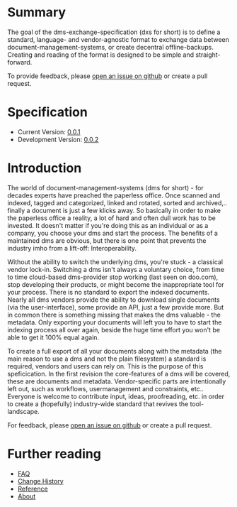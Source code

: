 # Summary
The goal of the dms-exchange-specification (dxs for short) is to define a standard, language- and vendor-agnostic format to exchange data between document-management-systems, or create decentral offline-backups. Creating and reading of the format is designed to be simple and straight-forward.

To provide feedback, please [open an issue on github](https://github.com/galan/dms-exchange-specification/issues) or create a pull request.

# Specification

* Current Version: [0.0.1](https://github.com/galan/dms-exchange-specification/blob/master/spec/0.0.1/dms-exchange-specification-0.0.1.md)
* Development Version: [0.0.2](https://github.com/galan/dms-exchange-specification/blob/master/spec/0.0.2/dms-exchange-specification-0.0.2.md)

# Introduction
The world of document-management-systems (dms for short) - for decades experts have preached the paperless office. Once scanned and indexed, tagged and categorized, linked and rotated, sorted and archived,.. finally a document is just a few klicks away. So basically in order to make the paperless office a reality, a lot of hard and often dull work has to be invested. It doesn't matter if you're doing this as an individual or as a company, you choose your dms and start the process. The benefits of a maintained dms are obvious, but there is one point that prevents the industry imho from a lift-off: Interoperability.

Without the ability to switch the underlying dms, you're stuck - a classical vendor lock-in.
Switching a dms isn't always a voluntary choice, from time to time cloud-based dms-provider stop working (last seen on doo.com), stop developing their products, or might become the inappropriate tool for your process.
There is no standard to export the indexed documents. Nearly all dms vendors provide the ability to download single documents (via the user-interface), some provide an API, just a few provide more. But in common there is something missing that makes the dms valuable - the metadata. Only exporting your documents will left you to have to start the indexing process all over again, beside the huge time effort you won't be able to get it 100% equal again.

To create a full export of all your documents along with the metadata (the main reason to use a dms and not the plain filesystem) a standard is required, vendors and users can rely on. This is the purpose of this speficication. In the first revision the core-features of a dms will be covered, these are documents and metadata. Vendor-specific parts are intentionally left out, such as workflows, usermanagement and constraints, etc.. Everyone is welcome to contribute input, ideas, proofreading, etc. in order to create a (hopefully) industry-wide standard that revives the tool-landscape.

For feedback, please [open an issue on github](https://github.com/galan/dms-exchange-specification/issues) or create a pull request.

# Further reading
* [FAQ](https://github.com/galan/dms-exchange-specification/blob/master/common/faq.md)
* [Change History](https://github.com/galan/dms-exchange-specification/blob/master/common/changehistory.md)
* [Reference](https://github.com/galan/dms-exchange-specification/blob/master/common/reference.md)
* [About](https://github.com/galan/dms-exchange-specification/blob/master/common/about.md)
